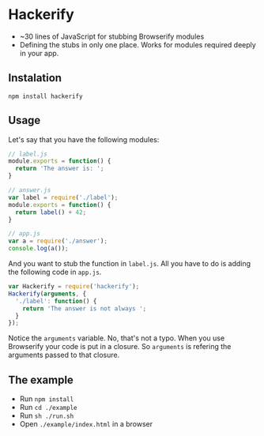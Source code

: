 # Hackerify

* ~30 lines of JavaScript for stubbing Browserify modules
* Defining the stubs in only one place. Works for modules required deeply in your app.

## Instalation

`npm install hackerify`

## Usage

Let's say that you have the following modules:

```js
// label.js
module.exports = function() {
  return 'The answer is: ';
}

// answer.js
var label = require('./label');
module.exports = function() {
  return label() + 42;
}

// app.js
var a = require('./answer');
console.log(a());
```

And you want to stub the function in `label.js`. All you have to do is adding the following code in `app.js`.

```js
var Hackerify = require('hackerify');
Hackerify(arguments, {
  './label': function() {
    return 'The answer is not always ';
  }
});
```

Notice the `arguments` variable. No, that's not a typo. When you use Browserify your code is put in a closure. So `arguments` is refering the arguments passed to that closure.

## The example

* Run `npm install`
* Run `cd ./example`
* Run `sh ./run.sh`
* Open `./example/index.html` in a browser